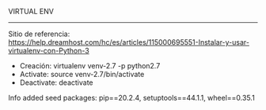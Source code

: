 VIRTUAL ENV 
- --
Sitio de referencia: https://help.dreamhost.com/hc/es/articles/115000695551-Instalar-y-usar-virtualenv-con-Python-3
* Creación: virtualenv venv-2.7 -p python2.7
* Activate: source venv-2.7/bin/activate
* Deactivate: deactivate

Info 
added seed packages: pip==20.2.4, setuptools==44.1.1, wheel==0.35.1